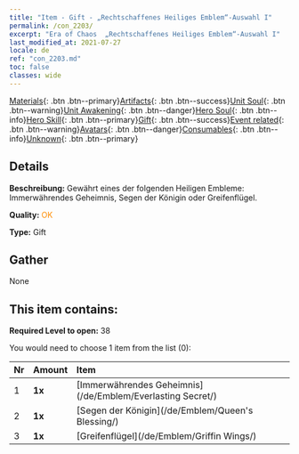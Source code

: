 ```yaml
---
title: "Item - Gift - „Rechtschaffenes Heiliges Emblem“-Auswahl I"
permalink: /con_2203/
excerpt: "Era of Chaos  „Rechtschaffenes Heiliges Emblem“-Auswahl I"
last_modified_at: 2021-07-27
locale: de
ref: "con_2203.md"
toc: false
classes: wide
---
```

 [Materials](/ItemsDE/){: .btn .btn--primary}[Artifacts](/ItemsDE/Artifacts/){: .btn .btn--success}[Unit Soul](/ItemsDE/UnitSoul/){: .btn .btn--warning}[Unit Awakening](/ItemsDE/UnitAwakening/){: .btn .btn--danger}[Hero Soul](/ItemsDE/HeroSoul/){: .btn .btn--info}[Hero Skill](/ItemsDE/HeroSkill/){: .btn .btn--primary}[Gift](/ItemsDE/Gift/){: .btn .btn--success}[Event related](/ItemsDE/Events/){: .btn .btn--warning}[Avatars](/ItemsDE/Avatars/){: .btn .btn--danger}[Consumables](/ItemsDE/Consumables/){: .btn .btn--info}[Unknown](/ItemsDE/Unknown/){: .btn .btn--primary}

## Details
 **Beschreibung:** Gewährt eines der folgenden Heiligen Embleme: Immerwährendes Geheimnis, Segen der Königin oder Greifenflügel.

 **Quality:** <span style="color: #FF8C00">OK</span>

 **Type:** Gift

## Gather

  None

## This item contains:

 **Required Level to open:** 38

 You would need to choose 1 item from the list (0):

  | Nr | Amount |     Item    |
  |:---|:-------|:------------|
  | 1 |  **1x** | [Immerwährendes Geheimnis](/de/Emblem/Everlasting Secret/) |  | 
  | 2 |  **1x** | [Segen der Königin](/de/Emblem/Queen's Blessing/) |  | 
  | 3 |  **1x** | [Greifenflügel](/de/Emblem/Griffin Wings/) |  | 
